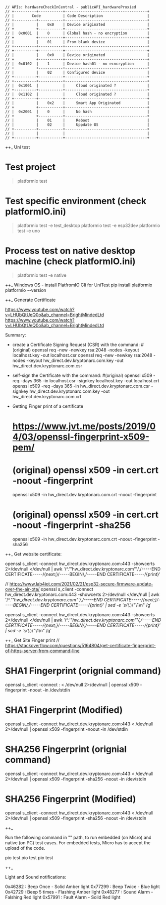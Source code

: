     // APIs: hardwareCheckInCentral - publicAPI_hardwareProxied
    // +----------+-----------+-------------------------------------+
    // |        Code          | Code Description                    |
    // +----------+-----------+-------------------------------------+
    // |          |    0x0    | Device originated                   |
    // +          +-----------+-------------------------------------+
    // |  0x0001  |    0      | Global hash - no encryption         | 
    // +          +-----------+-------------------------------------+
    // |          |    01     | From blank device                   | 
    // +----------+-----------+-------------------------------------+
    // +----------+-----------+-------------------------------------+
    // |          |    0x0    | Device originated                   |
    // +          +-----------+-------------------------------------+
    // |  0x0102  |    1      | Device hash01 - no ecncryption      | 
    // +          +-----------+-------------------------------------+
    // |          |    02     | Configured device                   | 
    // +----------+-----------+-------------------------------------+
    // +----------+-----------+-------------------------------------+
    // |  0x1001  |           |     Cloud originated ?              |
    // +----------+-----------+-------------------------------------+
    // |  0x1102  |           |     Cloud originated ?              |
    // +----------+-----------+-------------------------------------+
    // |          |    0x2    |     Smart App Originated            |
    // +          +-----------+-------------------------------------+
    // |  0x2001  |    0      |     No hash                         |
    // +          +-----------+-------------------------------------+
    // |          |    01     |     Reboot                          |
    // |          |    02     |     Uppdate OS                      |
    // +----------+-----------+-------------------------------------+
    // |          |           |                                     |
    // +----------+-----------+-------------------------------------+



_+_+_
Uni test 
<!-- https://github.com/platformio/platformio-examples/tree/develop/unit-testing/calculator -->

# Test project
> platformio test

# Test specific environment (check platformIO.ini)
> platformio test -e test_desktop
> platformio test -e esp32dev
> platformio test -e uno

# Process test on native desktop machine (check platformIO.ini)
> platformio test -e native

_+_+_
Windows OS - install PlatfromIO Cli for UniTest
pip install platformio
platformio --version

_+_+_ Generate Certificate

https://www.youtube.com/watch?v=LHUbQtUeQ0o&ab_channel=BrightMindedLtd
https://www.youtube.com/watch?v=LHUbQtUeQ0o&ab_channel=BrightMindedLtd

Summary:
- create a Certificate Signing Request (CSR) with the command:
#(original) openssl req -new -newkey rsa:2048 -nodes -keyout localhost.key -out localhost.csr
 openssl req -new -newkey rsa:2048 -nodes -keyout hw_direct.dev.kryptonarc.com.key -out hw_direct.dev.kryptonarc.com.csr

- self-sign the Certificate with the command:
 #(original) openssl x509 -req -days 365 -in localhost.csr -signkey localhost.key -out localhost.crt
 openssl x509 -req -days 365 -in hw_direct.dev.kryptonarc.com.csr -signkey hw_direct.dev.kryptonarc.com.key -out hw_direct.dev.kryptonarc.com.crt


 - Getting Finger print of a certificate
 	# https://www.jvt.me/posts/2019/04/03/openssl-fingerprint-x509-pem/
 	
 	# (original) openssl x509 -in cert.crt -noout -fingerprint
 	openssl x509 -in hw_direct.dev.kryptonarc.com.crt -noout -fingerprint
	
	# (original) openssl x509 -in cert.crt -noout -fingerprint -sha256
	openssl x509 -in hw_direct.dev.kryptonarc.com.crt -noout -fingerprint -sha256


_+_+_
Get website certificate:

openssl s_client -connect hw_direct.dev.kryptonarc.com:443 -showcerts 2>/dev/null </dev/null | awk '/^.'"hw_direct.dev.kryptonarc.com"'/,/-----END CERTIFICATE-----/{next;}/-----BEGIN/,/-----END CERTIFICATE-----/{print}'


// https://www.lab4iot.com/2021/02/21/esp32-secure-firmware-update-over-the-air-ota/
openssl s_client -connect hw_direct.dev.kryptonarc.com:443 -showcerts 2>/dev/null </dev/null | awk '/^.*'"hw_direct.dev.kryptonarc.com"'/,/-----END CERTIFICATE-----/{next;}/-----BEGIN/,/-----END CERTIFICATE-----/{print}' | sed -e 's/\(.*\)/\"\1\\n\" /g'

openssl s_client -connect hw_direct.dev.kryptonarc.com:443 -showcerts 2>/dev/null </dev/null | awk '/^.*'"hw_direct.dev.kryptonarc.com"'/,/-----END CERTIFICATE-----/{next;}/-----BEGIN/,/-----END CERTIFICATE-----/{print}' | sed -e 's/\(.*\)/\"\1\\n\" /g'

_+_+_ Get Site Finger print
// https://stackoverflow.com/questions/5164804/get-certificate-fingerprint-of-https-server-from-command-line

# SHA1 Fingerprint (orignial command)
openssl s_client -connect <host>:<port> < /dev/null 2>/dev/null | openssl x509 -fingerprint -noout -in /dev/stdin
# SHA1 Fingerprint (Modified)
openssl s_client -connect hw_direct.dev.kryptonarc.com:443 < /dev/null 2>/dev/null | openssl x509 -fingerprint -noout -in /dev/stdin

# SHA256 Fingerprint (orignial command)
openssl s_client -connect hw_direct.dev.kryptonarc.com:443 < /dev/null 2>/dev/null | openssl x509 -fingerprint -sha256 -noout -in /dev/stdin
# SHA256 Fingerprint (Modified)
openssl s_client -connect hw_direct.dev.kryptonarc.com:443 < /dev/null 2>/dev/null | openssl x509 -fingerprint -sha256 -noout -in /dev/stdin


_+_+_



Run the following command in "" path, to run embedded (on Micro) and native (on PC) test cases.
For embedded tests, Micro has to accept the upload of the code.

pio test 
pio test 
pio test 


_+_+_

Light and Sound notifications:

0x46282 : Beep Once - Solid Amber light
0x77299 : Beep Twice - Blue light
0x42729 : Beep 5 times - Flashing Amber light
0x48277 : Sound Alarm - Falshing Red light
0x57991 : Fault Alarm - Soild Red light



